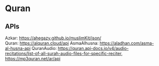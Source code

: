 # Quran

## APIs

Azkar: https://ahegazy.github.io/muslimKit/json/ <br />
Quran: https://alquran.cloud/api
AsmaAlhusna: https://aladhan.com/asma-al-husna-api
QuranAudio: 
https://quran.api-docs.io/v4/audio-recitations/list-of-all-surah-audio-files-for-specific-reciter,
https://mp3quran.net/ar/api
